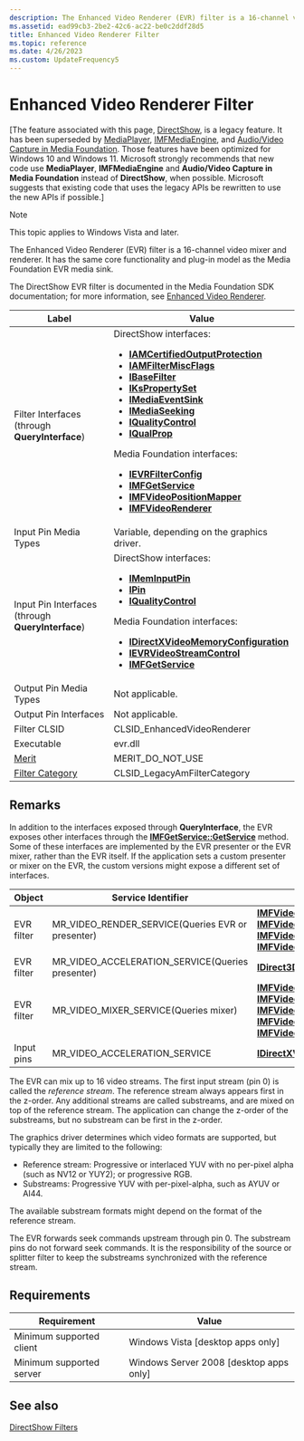 ```yaml
---
description: The Enhanced Video Renderer (EVR) filter is a 16-channel video mixer and renderer. It has the same core functionality and plug-in model as the Media Foundation EVR media sink.
ms.assetid: ead99cb3-2be2-42c6-ac22-be0c2ddf28d5
title: Enhanced Video Renderer Filter
ms.topic: reference
ms.date: 4/26/2023
ms.custom: UpdateFrequency5
---
```


# Enhanced Video Renderer Filter

\[The feature associated with this page, [DirectShow](/windows/win32/directshow/directshow), is a legacy feature. It has been superseded by [MediaPlayer](/uwp/api/Windows.Media.Playback.MediaPlayer), [IMFMediaEngine](/windows/win32/api/mfmediaengine/nn-mfmediaengine-imfmediaengine), and [Audio/Video Capture in Media Foundation](windows/win32/medfound/audio-video-capture-in-media-foundation). Those features have been optimized for Windows 10 and Windows 11. Microsoft strongly recommends that new code use **MediaPlayer**, **IMFMediaEngine** and **Audio/Video Capture in Media Foundation** instead of **DirectShow**, when possible. Microsoft suggests that existing code that uses the legacy APIs be rewritten to use the new APIs if possible.\]

> [!Note]  
> This topic applies to Windows Vista and later.

 

The Enhanced Video Renderer (EVR) filter is a 16-channel video mixer and renderer. It has the same core functionality and plug-in model as the Media Foundation EVR media sink.

The DirectShow EVR filter is documented in the Media Foundation SDK documentation; for more information, see [Enhanced Video Renderer](../medfound/enhanced-video-renderer.md).




| Label | Value |
|--------|-------|
| Filter Interfaces (through <strong>QueryInterface</strong>) | DirectShow interfaces:<ul><li><a href="/windows/desktop/api/Strmif/nn-strmif-iamcertifiedoutputprotection"><strong>IAMCertifiedOutputProtection</strong></a></li><li><a href="/windows/desktop/api/Strmif/nn-strmif-iamfiltermiscflags"><strong>IAMFilterMiscFlags</strong></a></li><li><a href="/windows/desktop/api/Strmif/nn-strmif-ibasefilter"><strong>IBaseFilter</strong></a></li><li><a href="ikspropertyset.md"><strong>IKsPropertySet</strong></a></li><li><a href="/windows/desktop/api/Strmif/nn-strmif-imediaeventsink"><strong>IMediaEventSink</strong></a></li><li><a href="/windows/desktop/api/Strmif/nn-strmif-imediaseeking"><strong>IMediaSeeking</strong></a></li><li><a href="/windows/desktop/api/Strmif/nn-strmif-iqualitycontrol"><strong>IQualityControl</strong></a></li><li><a href="/previous-versions/windows/desktop/api/Amvideo/nn-amvideo-iqualprop"><strong>IQualProp</strong></a></li></ul>Media Foundation interfaces:<br /><ul><li><a href="/windows/desktop/api/evr/nn-evr-ievrfilterconfig"><strong>IEVRFilterConfig</strong></a></li><li><a href="/windows/desktop/api/mfidl/nn-mfidl-imfgetservice"><strong>IMFGetService</strong></a></li><li><a href="/windows/desktop/api/evr/nn-evr-imfvideopositionmapper"><strong>IMFVideoPositionMapper</strong></a></li><li><a href="/windows/desktop/api/evr/nn-evr-imfvideorenderer"><strong>IMFVideoRenderer</strong></a></li></ul> | 
| Input Pin Media Types | Variable, depending on the graphics driver. | 
| Input Pin Interfaces (through <strong>QueryInterface</strong>) | DirectShow interfaces:<ul><li><a href="/windows/desktop/api/Strmif/nn-strmif-imeminputpin"><strong>IMemInputPin</strong></a></li><li><a href="/windows/desktop/api/Strmif/nn-strmif-ipin"><strong>IPin</strong></a></li><li><a href="/windows/desktop/api/Strmif/nn-strmif-iqualitycontrol"><strong>IQualityControl</strong></a></li></ul>Media Foundation interfaces:<br /><ul><li><a href="/windows/desktop/api/dxva2api/nn-dxva2api-idirectxvideomemoryconfiguration"><strong>IDirectXVideoMemoryConfiguration</strong></a></li><li><a href="/windows/desktop/api/evr9/nn-evr9-ievrvideostreamcontrol"><strong>IEVRVideoStreamControl</strong></a></li><li><a href="/windows/desktop/api/mfidl/nn-mfidl-imfgetservice"><strong>IMFGetService</strong></a></li></ul> | 
| Output Pin Media Types | Not applicable. | 
| Output Pin Interfaces | Not applicable. | 
| Filter CLSID | CLSID_EnhancedVideoRenderer | 
| Executable | evr.dll | 
| <a href="merit.md">Merit</a> | MERIT_DO_NOT_USE | 
| <a href="filter-categories.md">Filter Category</a> | CLSID_LegacyAmFilterCategory | 




 

## Remarks

In addition to the interfaces exposed through **QueryInterface**, the EVR exposes other interfaces through the [**IMFGetService::GetService**](/windows/desktop/api/mfidl/nf-mfidl-imfgetservice-getservice) method. Some of these interfaces are implemented by the EVR presenter or the EVR mixer, rather than the EVR itself. If the application sets a custom presenter or mixer on the EVR, the custom versions might expose a different set of interfaces.



| Object     | Service Identifier                                              | Interfaces                                                                                                                                                                                                                                                                                                     |
|------------|-----------------------------------------------------------------|----------------------------------------------------------------------------------------------------------------------------------------------------------------------------------------------------------------------------------------------------------------------------------------------------------------|
| EVR filter | MR\_VIDEO\_RENDER\_SERVICE(Queries EVR or presenter)<br/> | [**IMFVideoDeviceID**](/windows/desktop/api/evr/nn-evr-imfvideodeviceid)<br/> [**IMFVideoDisplayControl**](/windows/desktop/api/evr/nn-evr-imfvideodisplaycontrol)<br/> [**IMFVideoPositionMapper**](/windows/desktop/api/evr/nn-evr-imfvideopositionmapper)<br/> [**IMFVideoPresenter**](/windows/desktop/api/evr/nn-evr-imfvideopresenter)<br/>                                                          |
| EVR filter | MR\_VIDEO\_ACCELERATION\_SERVICE(Queries presenter)<br/>  | [**IDirect3DDeviceManager9**](/windows/desktop/api/dxva2api/nn-dxva2api-idirect3ddevicemanager9)                                                                                                                                                                                                                                                      |
| EVR filter | MR\_VIDEO\_MIXER\_SERVICE(Queries mixer)<br/>             | [**IMFVideoDeviceID**](/windows/desktop/api/evr/nn-evr-imfvideodeviceid)<br/> [**IMFVideoMixerBitmap**](/windows/desktop/api/evr9/nn-evr9-imfvideomixerbitmap)<br/> [**IMFVideoMixerControl**](/windows/desktop/api/evr/nn-evr-imfvideomixercontrol)<br/> [**IMFVideoPositionMapper**](/windows/desktop/api/evr/nn-evr-imfvideopositionmapper)<br/> [**IMFVideoProcessor**](/windows/desktop/api/evr9/nn-evr9-imfvideoprocessor)<br/> |
| Input pins | MR\_VIDEO\_ACCELERATION\_SERVICE                                | [**IDirectXVideoMemoryConfiguration**](/windows/desktop/api/dxva2api/nn-dxva2api-idirectxvideomemoryconfiguration)                                                                                                                                                                                                                                    |



 

The EVR can mix up to 16 video streams. The first input stream (pin 0) is called the *reference stream*. The reference stream always appears first in the z-order. Any additional streams are called substreams, and are mixed on top of the reference stream. The application can change the z-order of the substreams, but no substream can be first in the z-order.

The graphics driver determines which video formats are supported, but typically they are limited to the following:

-   Reference stream: Progressive or interlaced YUV with no per-pixel alpha (such as NV12 or YUY2); or progressive RGB.
-   Substreams: Progressive YUV with per-pixel-alpha, such as AYUV or AI44.

The available substream formats might depend on the format of the reference stream.

The EVR forwards seek commands upstream through pin 0. The substream pins do not forward seek commands. It is the responsibility of the source or splitter filter to keep the substreams synchronized with the reference stream.

## Requirements



| Requirement | Value |
|-------------------------------------|------------------------------------------------------|
| Minimum supported client<br/> | Windows Vista \[desktop apps only\]<br/>       |
| Minimum supported server<br/> | Windows Server 2008 \[desktop apps only\]<br/> |



## See also

<dl> <dt>

[DirectShow Filters](directshow-filters.md)
</dt> </dl>

